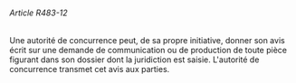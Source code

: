 ###### Article R483-12

Une autorité de concurrence peut, de sa propre initiative, donner son avis écrit sur une demande de communication ou de production de toute pièce figurant dans son dossier dont la juridiction est saisie. L'autorité de concurrence transmet cet avis aux parties.

